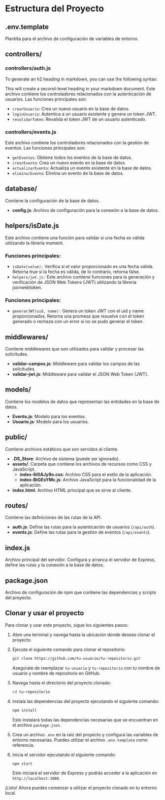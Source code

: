 # Estructura del Proyecto



## .env.template
Plantilla para el archivo de configuración de variables de entorno.



## controllers/

### controllers/auth.js
To generate an h2 heading in markdown, you can use the following syntax:



This will create a second-level heading in your markdown document.
Este archivo contiene los controladores relacionados con la autenticación de usuarios. Las funciones principales son:

- `crearUsuario`: Crea un nuevo usuario en la base de datos.
- `loginUsuario`: Autentica a un usuario existente y genera un token JWT.
- `revalidarToken`: Revalida el token JWT de un usuario autenticado.

### controllers/events.js
Este archivo contiene los controladores relacionados con la gestión de eventos. Las funciones principales son:

- `getEventos`: Obtiene todos los eventos de la base de datos.
- `crearEvento`: Crea un nuevo evento en la base de datos.
- `actualizarEvento`: Actualiza un evento existente en la base de datos.
- `eliminarEvento`: Elimina un evento de la base de datos.

## database/
Contiene la configuración de la base de datos.

- **config.js**: Archivo de configuración para la conexión a la base de datos.

## helpers/isDate.js
Este archivo contiene una función para validar si una fecha es válida utilizando la librería moment.

### Funciones principales:

- `isDate(value):` Verifica si el valor proporcionado es una fecha válida. Retorna true si la fecha es válida, de lo contrario, retorna false.
- `helpers/jwt.js:` Este archivo contiene funciones para la generación y verificación de JSON Web Tokens (JWT) utilizando la librería jsonwebtoken.

### Funciones principales:
- `generarJWT(uid, name):` Genera un token JWT con el uid y name proporcionados. Retorna una promesa que resuelve con el token generado o rechaza con un error si no se pudo generar el token.

## middlewares/
Contiene middlewares que son utilizados para validar y procesar las solicitudes.

- **validar-campos.js**: Middleware para validar los campos de las solicitudes.
- **validar-jwt.js**: Middleware para validar el JSON Web Token (JWT).

## models/
Contiene los modelos de datos que representan las entidades en la base de datos.

- **Evento.js**: Modelo para los eventos.
- **Usuario.js**: Modelo para los usuarios.

## public/
Contiene archivos estáticos que son servidos al cliente.

- **.DS_Store**: Archivo de sistema (puede ser ignorado).
- **assets/**: Carpeta que contiene los archivos de recursos como CSS y JavaScript.
  - **index-6i0AJy9o.css**: Archivo CSS para el estilo de la aplicación.
  - **index-BtGEsYMc.js**: Archivo JavaScript para la funcionalidad de la aplicación.
- **index.html**: Archivo HTML principal que se sirve al cliente.

## routes/
Contiene las definiciones de las rutas de la API.

- **auth.js**: Define las rutas para la autenticación de usuarios (`/api/auth`).
- **events.js**: Define las rutas para la gestión de eventos (`/api/events`).

## index.js
Archivo principal del servidor. Configura y arranca el servidor de Express, define las rutas y la conexión a la base de datos.

## package.json
Archivo de configuración de npm que contiene las dependencias y scripts del proyecto.


## Clonar y usar el proyecto

Para clonar y usar este proyecto, sigue los siguientes pasos:

1. Abre una terminal y navega hasta la ubicación donde deseas clonar el proyecto.

2. Ejecuta el siguiente comando para clonar el repositorio:

    ```bash
    git clone https://github.com/tu-usuario/tu-repositorio.git
    ```

    Asegúrate de reemplazar `tu-usuario` y `tu-repositorio` con tu nombre de usuario y nombre de repositorio en GitHub.

3. Navega hasta el directorio del proyecto clonado:

    ```bash
    cd tu-repositorio
    ```

4. Instala las dependencias del proyecto ejecutando el siguiente comando:

    ```bash
    npm install
    ```

    Esto instalará todas las dependencias necesarias que se encuentran en el archivo `package.json`.

5. Crea un archivo `.env` en la raíz del proyecto y configura las variables de entorno necesarias. Puedes utilizar el archivo `.env.template` como referencia.

6. Inicia el servidor ejecutando el siguiente comando:

    ```bash
    npm start
    ```

    Esto iniciará el servidor de Express y podrás acceder a la aplicación en `http://localhost:3000`.

¡Listo! Ahora puedes comenzar a utilizar el proyecto clonado en tu entorno local.
